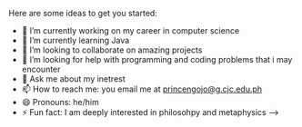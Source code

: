 


Here are some ideas to get you started:

- 🔭 I’m currently working on my career in computer science
- 🌱 I’m currently learning Java
- 👯 I’m looking to collaborate on amazing projects
- 🤔 I’m looking for help with programming and coding problems that i may encounter
- 💬 Ask me about my inetrest 
- 📫 How to reach me: you email me at princengojo@g.cjc.edu.ph
- 😄 Pronouns: he/him
- ⚡ Fun fact: I am deeply interested in philosohpy and metaphysics
-->
